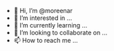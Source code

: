 - 👋 Hi, I’m @moreenar
- 👀 I’m interested in ...
- 🌱 I’m currently learning ...
- 💞️ I’m looking to collaborate on ...
- 📫 How to reach me ...

<!---
moreenar/moreenar is a ✨ special ✨ repository because its `README.md` (this file) appears on your GitHub profile.
You can click the Preview link to take a look at your changes.
--->
